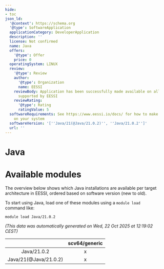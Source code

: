 ```yaml
---
hide:
- toc
json_ld:
  '@context': https://schema.org
  '@type': SoftwareApplication
  applicationCategory: DeveloperApplication
  description: ''
  license: Not confirmed
  name: Java
  offers:
    '@type': Offer
    price: 0
  operatingSystem: LINUX
  review:
    '@type': Review
    author:
      '@type': Organization
      name: EESSI
    reviewBody: Application has been successfully made available on all architectures
      supported by EESSI
    reviewRating:
      '@type': Rating
      ratingValue: 5
  softwareRequirements: See https://www.eessi.io/docs/ for how to make EESSI available
    on your system
  softwareVersion: '[''Java/21(@Java/21.0.2)'', ''Java/21.0.2'']'
  url: ''
---
```


Java
====

# Available modules


The overview below shows which Java installations are available per target architecture in EESSI, ordered based on software version (new to old).

To start using Java, load one of these modules using a `module load` command like:

```shell
module load Java/21.0.2
```

*(This data was automatically generated on Wed, 22 Oct 2025 at 12:19:02 CEST)*

| |scv64/generic|
| :---: | :---: |
|Java/21.0.2|x|
|Java/21(@Java/21.0.2)|x|
